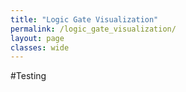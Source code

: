 ```yaml
---
title: "Logic Gate Visualization"
permalink: /logic_gate_visualization/
layout: page
classes: wide
---
```


#Testing

